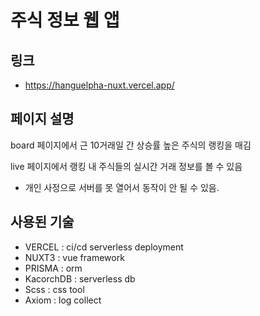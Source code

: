 # 주식 정보 웹 앱

## 링크

- https://hanguelpha-nuxt.vercel.app/

## 페이지 설명

board 페이지에서 근 10거래일 간 상승률 높은 주식의 랭킹을 매김

live 페이지에서 랭킹 내 주식들의 실시간 거래 정보를 볼 수 있음

- 개인 사정으로 서버를 못 열어서 동작이 안 될 수 있음.

## 사용된 기술

- VERCEL : ci/cd serverless deployment
- NUXT3 : vue framework
- PRISMA : orm
- KacorchDB : serverless db
- Scss : css tool
- Axiom : log collect
